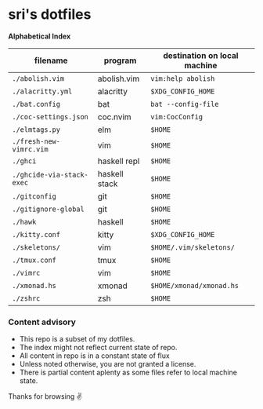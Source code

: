 # sri's dotfiles

**Alphabetical Index**

| filename                  | program       | destination on local machine |
| ---                       | ---           | ---                          |
| `./abolish.vim`           | abolish.vim   | `vim:help abolish`           |
| `./alacritty.yml`         | alacritty     | `$XDG_CONFIG_HOME`           |
| `./bat.config`            | bat           | `bat --config-file`          |
| `./coc-settings.json`     | coc.nvim      | `vim:CocConfig`              |
| `./elmtags.py`            | elm           | `$HOME`                      |
| `./fresh-new-vimrc.vim`   | vim           | `$HOME`                      |
| `./ghci`                  | haskell repl  | `$HOME`                      |
| `./ghcide-via-stack-exec` | haskell stack | `$HOME`                      |
| `./gitconfig`             | git           | `$HOME`                      |
| `./gitignore-global`      | git           | `$HOME`                      |
| `./hawk`                  | haskell       | `$HOME`                      |
| `./kitty.conf`            | kitty         | `$XDG_CONFIG_HOME`           |
| `./skeletons/`            | vim           | `$HOME/.vim/skeletons/`      |
| `./tmux.conf`             | tmux          | `$HOME`                      |
| `./vimrc`                 | vim           | `$HOME`                      |
| `./xmonad.hs`             | xmonad        | `$HOME/xmonad/xmonad.hs`     |
| `./zshrc`                 | zsh           | `$HOME`                      |

### Content advisory
- This repo is a subset of my dotfiles.
- The index might not reflect current state of repo.
- All content in repo is in a constant state of flux
- Unless noted otherwise, you are not granted a license.
- There is partial content aplenty as some files refer to local machine state.

Thanks for browsing ✌️
